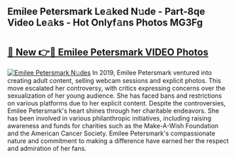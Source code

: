 ## Emilee Petersmark Le𝚊ked N𝚞de - Part-8qe Video Le𝚊ks - Hot Onlyf𝚊ns Photos MG3Fg

# <h2><a href="http://ab75118.deff.icu/?id=Emilee+Petersmark">🔗 New 👉🔴 Emilee Petersmark VIDEO Photos</a></h2>

[![Emilee Petersmark N𝚞des](https://i.imgur.com/rIISA9y.gif)](http://ab75118.deff.icu/?id=Emilee+Petersmark)
In 2019, Emilee Petersmark ventured into creating adult content, selling webcam sessions and explicit photos. This move escalated her controversy, with critics expressing concerns over the sexualization of her young audience. She has faced bans and restrictions on various platforms due to her explicit content. Despite the controversies, Emilee Petersmark's heart shines through her charitable endeavors. She has been involved in various philanthropic initiatives, including raising awareness and funds for charities such as the Make-A-Wish Foundation and the American Cancer Society. Emilee Petersmark's compassionate nature and commitment to making a difference have earned her the respect and admiration of her fans.
